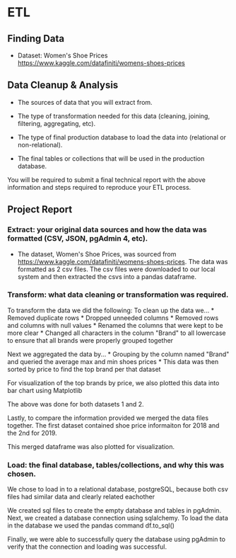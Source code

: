 # ETL


## Finding Data

* Dataset: Women's Shoe Prices https://www.kaggle.com/datafiniti/womens-shoes-prices

## Data Cleanup & Analysis

* The sources of data that you will extract from.

* The type of transformation needed for this data (cleaning, joining, filtering, aggregating, etc).

* The type of final production database to load the data into (relational or non-relational).

* The final tables or collections that will be used in the production database.

You will be required to submit a final technical report with the above information and steps required to reproduce your ETL process.

## Project Report

### Extract: your original data sources and how the data was formatted (CSV, JSON, pgAdmin 4, etc).

   * The dataset, Women's Shoe Prices, was sourced from https://www.kaggle.com/datafiniti/womens-shoes-prices. The data was formatted as 2 csv files. The csv files were downloaded to our local system and then extracted the csvs into a pandas dataframe. 

### Transform: what data cleaning or transformation was required. ###

To transform the data we did the following:
To clean up the data we...
    * Removed duplicate rows
    * Dropped unneeded columns
    * Removed rows and columns with null values
    * Renamed the columns that were kept to be more clear
    * Changed all characters in the column "Brand" to all lowercase to ensure that all brands were properly grouped together
    
Next we aggregated the data by...
    * Grouping by the column named "Brand" and queried the average max and min shoes prices
    * This data was then sorted by price to find the top brand per that dataset
   
For visualization of the top brands by price, we also plotted this data into bar chart using Matplotlib

The above was done for both datasets 1 and 2. 

Lastly, to compare the information provided we merged the data files together. The first dataset contained shoe price informaiton for 2018 and the 2nd for 2019.

This merged dataframe was also plotted for visualization. 

### Load: the final database, tables/collections, and why this was chosen. ###

We chose to load in to a relational database, postgreSQL, because both csv files had similar data and clearly related eachother

We created sql files to create the empty database and tables in pgAdmin. Next, we created a database connection using sqlalchemy. 
To load the data in the database we used the pandas command df.to_sql()

Finally, we were able to successfully query the database using pgAdmin to verify that the connection and loading was successful. 
